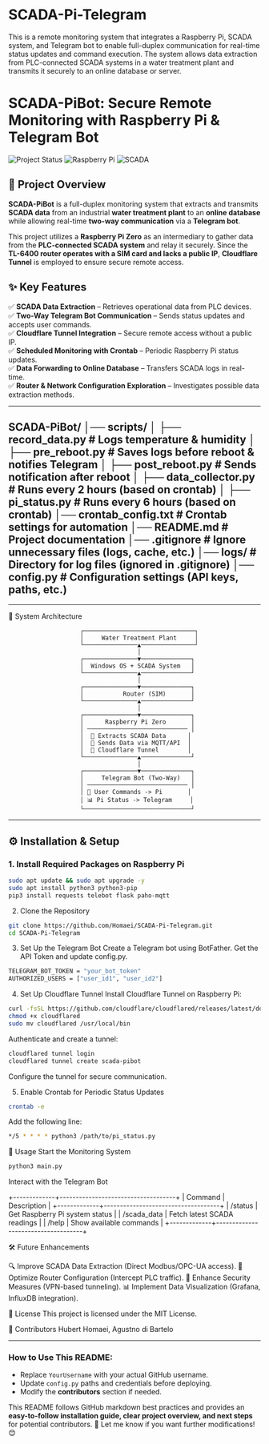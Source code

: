 # SCADA-Pi-Telegram
This is a remote monitoring system that integrates a Raspberry Pi, SCADA system, and Telegram bot to enable full-duplex communication for real-time status updates and command execution. The system allows data extraction from PLC-connected SCADA systems in a water treatment plant and transmits it securely to an online database or server.


# SCADA-PiBot: Secure Remote Monitoring with Raspberry Pi & Telegram Bot  

![Project Status](https://img.shields.io/badge/status-active-brightgreen)
![Raspberry Pi](https://img.shields.io/badge/Hardware-Raspberry%20Pi-red)
![SCADA](https://img.shields.io/badge/SCADA-Supported-blue)

## 📌 Project Overview  
**SCADA-PiBot** is a full-duplex monitoring system that extracts and transmits **SCADA data** from an industrial **water treatment plant** to an **online database** while allowing real-time **two-way communication** via a **Telegram bot**.  

This project utilizes a **Raspberry Pi Zero** as an intermediary to gather data from the **PLC-connected SCADA system** and relay it securely. Since the **TL-6400 router operates with a SIM card and lacks a public IP**, **Cloudflare Tunnel** is employed to ensure secure remote access.

## ✨ Key Features
✅ **SCADA Data Extraction** – Retrieves operational data from PLC devices.  
✅ **Two-Way Telegram Bot Communication** – Sends status updates and accepts user commands.  
✅ **Cloudflare Tunnel Integration** – Secure remote access without a public IP.  
✅ **Scheduled Monitoring with Crontab** – Periodic Raspberry Pi status updates.  
✅ **Data Forwarding to Online Database** – Transfers SCADA logs in real-time.  
✅ **Router & Network Configuration Exploration** – Investigates possible data extraction methods.



---
SCADA-PiBot/
│── scripts/
│   ├── record_data.py        # Logs temperature & humidity
│   ├── pre_reboot.py         # Saves logs before reboot & notifies Telegram
│   ├── post_reboot.py        # Sends notification after reboot
│   ├── data_collector.py     # Runs every 2 hours (based on crontab)
│   ├── pi_status.py          # Runs every 6 hours (based on crontab)
│── crontab_config.txt        # Crontab settings for automation
│── README.md                 # Project documentation
│── .gitignore                # Ignore unnecessary files (logs, cache, etc.)
│── logs/                     # Directory for log files (ignored in .gitignore)
│── config.py                 # Configuration settings (API keys, paths, etc.)
---



---

📡 System Architecture

                        ┌───────────────────────────────┐
                        │     Water Treatment Plant     │
                        └───────────────▲───────────────┘
                                        │
                        ┌───────────────▼──────────────┐
                        │  Windows OS + SCADA System   │
                        └───────────────▲──────────────┘
                                        │
                        ┌───────────────▼──────────────┐
                        │           Router (SIM)       │
                        └───────────────▲──────────────┘
                                        │
                        ┌───────────────▼──────────────┐
                        │      Raspberry Pi Zero       │
                        │ ──────────────────────────── │
                        │  📡 Extracts SCADA Data      │
                        │  🔄 Sends Data via MQTT/API  │
                        │  🔗 Cloudflare Tunnel        │
                        └───────────────▲──────────────┘
                                        │
                        ┌───────────────▼──────────────┐
                        │     Telegram Bot (Two-Way)   │
                        │ ──────────────────────────── │
                        │ 📩 User Commands -> Pi       │
                        │ 📊 Pi Status -> Telegram     │
                        └──────────────────────────────┘


---

## ⚙️ Installation & Setup

### **1. Install Required Packages on Raspberry Pi**
```bash
sudo apt update && sudo apt upgrade -y
sudo apt install python3 python3-pip
pip3 install requests telebot flask paho-mqtt
```

2. Clone the Repository
```bash
git clone https://github.com/Homaei/SCADA-Pi-Telegram.git
cd SCADA-Pi-Telegram
```

3. Set Up the Telegram Bot
Create a Telegram bot using BotFather.
Get the API Token and update config.py.
```bash
TELEGRAM_BOT_TOKEN = "your_bot_token"
AUTHORIZED_USERS = ["user_id1", "user_id2"]
```

4. Set Up Cloudflare Tunnel
Install Cloudflare Tunnel on Raspberry Pi:
```bash
curl -fsSL https://github.com/cloudflare/cloudflared/releases/latest/download/cloudflared-linux-arm -o cloudflared
chmod +x cloudflared
sudo mv cloudflared /usr/local/bin
```

Authenticate and create a tunnel:
```bash
cloudflared tunnel login
cloudflared tunnel create scada-pibot
```
Configure the tunnel for secure communication.

5. Enable Crontab for Periodic Status Updates
```bash
crontab -e
```

Add the following line:
```bash
*/5 * * * * python3 /path/to/pi_status.py
```

🚀 Usage
Start the Monitoring System
```bash
python3 main.py
```
Interact with the Telegram Bot


+-------------+------------------------------------+
| Command     | Description                        |
+-------------+------------------------------------+
| /status     | Get Raspberry Pi system status     |
| /scada_data | Fetch latest SCADA readings        |
| /help       | Show available commands            |
+-------------+------------------------------------+


🛠 Future Enhancements

🔍 Improve SCADA Data Extraction (Direct Modbus/OPC-UA access).
📡 Optimize Router Configuration (Intercept PLC traffic).
🔐 Enhance Security Measures (VPN-based tunneling).
📊 Implement Data Visualization (Grafana, InfluxDB integration).

📝 License
This project is licensed under the MIT License.

👥 Contributors
Hubert Homaei, Agustno di Bartelo



---

### **How to Use This README:**
- Replace `YourUsername` with your actual GitHub username.
- Update `config.py` paths and credentials before deploying.
- Modify the **contributors** section if needed.

This README follows GitHub markdown best practices and provides an **easy-to-follow installation guide, clear project overview, and next steps** for potential contributors. 🚀 Let me know if you want further modifications! 😊


